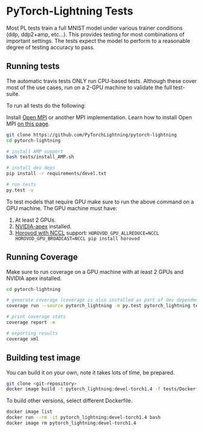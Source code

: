 # PyTorch-Lightning Tests
Most PL tests train a full MNIST model under various trainer conditions (ddp, ddp2+amp, etc...).
This provides testing for most combinations of important settings.
The tests expect the model to perform to a reasonable degree of testing accuracy to pass.

## Running tests
The automatic travis tests ONLY run CPU-based tests. Although these cover most of the use cases,
run on a 2-GPU machine to validate the full test-suite.


To run all tests do the following:

Install [Open MPI](https://www.open-mpi.org/) or another MPI implementation. Learn how to install Open MPI [on this page](https://www.open-mpi.org/faq/?category=building#easy-build>).

```bash
git clone https://github.com/PyTorchLightning/pytorch-lightning
cd pytorch-lightning

# install AMP support
bash tests/install_AMP.sh

# install dev deps
pip install -r requirements/devel.txt

# run tests
py.test -v
```

To test models that require GPU make sure to run the above command on a GPU machine.
The GPU machine must have:
1. At least 2 GPUs.
2. [NVIDIA-apex](https://github.com/NVIDIA/apex#linux) installed.
3. [Horovod with NCCL](https://horovod.readthedocs.io/en/stable/gpus_include.html) support: `HOROVOD_GPU_ALLREDUCE=NCCL HOROVOD_GPU_BROADCAST=NCCL pip install horovod`


## Running Coverage   
Make sure to run coverage on a GPU machine with at least 2 GPUs and NVIDIA apex installed. 

```bash
cd pytorch-lightning

# generate coverage (coverage is also installed as part of dev dependencies under requirements/devel.txt)
coverage run --source pytorch_lightning -m py.test pytorch_lightning tests examples -v

# print coverage stats
coverage report -m

# exporting results
coverage xml
```

## Building test image

You can build it on your own, note it takes lots of time, be prepared.
```bash
git clone <git-repository>
docker image build -t pytorch_lightning:devel-torch1.4 -f tests/Dockerfile --build-arg TORCH_VERSION=1.4 .
```
To build other versions, select different Dockerfile.
```bash
docker image list
docker run --rm -it pytorch_lightning:devel-torch1.4 bash
docker image rm pytorch_lightning:devel-torch1.4
```
